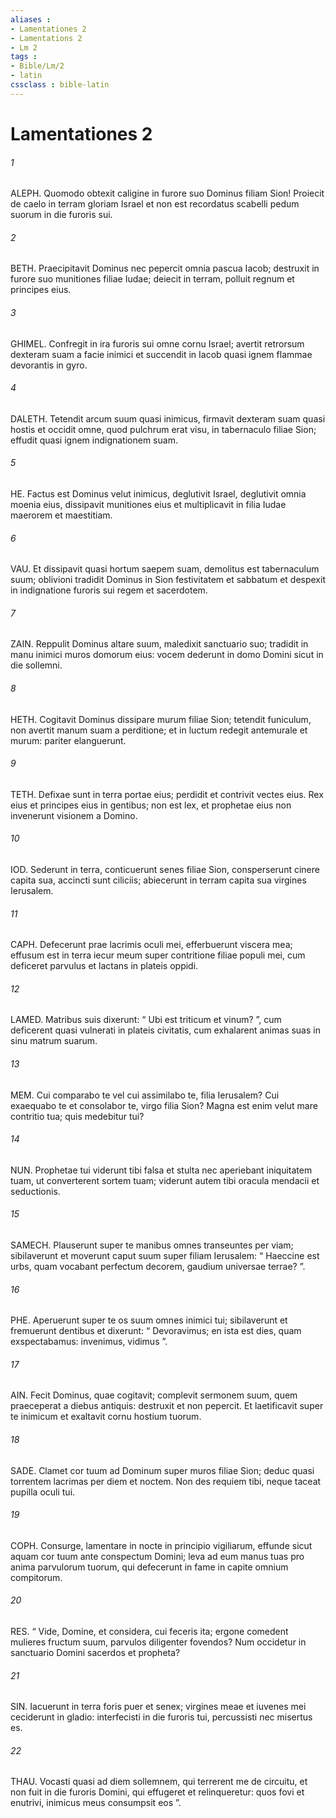 ```yaml
---
aliases : 
- Lamentationes 2
- Lamentations 2
- Lm 2
tags : 
- Bible/Lm/2
- latin
cssclass : bible-latin
---
```


# Lamentationes 2

###### 1
ALEPH. Quomodo obtexit caligine in furore suo Dominus filiam Sion! Proiecit de caelo in terram gloriam Israel et non est recordatus scabelli pedum suorum in die furoris sui.
###### 2
BETH. Praecipitavit Dominus nec pepercit omnia pascua Iacob; destruxit in furore suo munitiones filiae Iudae; deiecit in terram, polluit regnum et principes eius.
###### 3
GHIMEL. Confregit in ira furoris sui omne cornu Israel; avertit retrorsum dexteram suam a facie inimici et succendit in Iacob quasi ignem flammae devorantis in gyro.
###### 4
DALETH. Tetendit arcum suum quasi inimicus, firmavit dexteram suam quasi hostis et occidit omne, quod pulchrum erat visu, in tabernaculo filiae Sion; effudit quasi ignem indignationem suam.
###### 5
HE. Factus est Dominus velut inimicus, deglutivit Israel, deglutivit omnia moenia eius, dissipavit munitiones eius et multiplicavit in filia Iudae maerorem et maestitiam.
###### 6
VAU. Et dissipavit quasi hortum saepem suam, demolitus est tabernaculum suum; oblivioni tradidit Dominus in Sion festivitatem et sabbatum et despexit in indignatione furoris sui regem et sacerdotem.
###### 7
ZAIN. Reppulit Dominus altare suum, maledixit sanctuario suo; tradidit in manu inimici muros domorum eius: vocem dederunt in domo Domini sicut in die sollemni.
###### 8
HETH. Cogitavit Dominus dissipare murum filiae Sion; tetendit funiculum, non avertit manum suam a perditione; et in luctum redegit antemurale et murum: pariter elanguerunt.
###### 9
TETH. Defixae sunt in terra portae eius; perdidit et contrivit vectes eius. Rex eius et principes eius in gentibus; non est lex, et prophetae eius non invenerunt visionem a Domino.
###### 10
IOD. Sederunt in terra, conticuerunt senes filiae Sion, consperserunt cinere capita sua, accincti sunt ciliciis; abiecerunt in terram capita sua virgines Ierusalem.
###### 11
CAPH. Defecerunt prae lacrimis oculi mei, efferbuerunt viscera mea; effusum est in terra iecur meum super contritione filiae populi mei, cum deficeret parvulus et lactans in plateis oppidi.
###### 12
LAMED. Matribus suis dixerunt: “ Ubi est triticum et vinum? ”, cum deficerent quasi vulnerati in plateis civitatis, cum exhalarent animas suas in sinu matrum suarum.
###### 13
MEM. Cui comparabo te vel cui assimilabo te, filia Ierusalem? Cui exaequabo te et consolabor te, virgo filia Sion? Magna est enim velut mare contritio tua; quis medebitur tui?
###### 14
NUN. Prophetae tui viderunt tibi falsa et stulta nec aperiebant iniquitatem tuam, ut converterent sortem tuam; viderunt autem tibi oracula mendacii et seductionis.
###### 15
SAMECH. Plauserunt super te manibus omnes transeuntes per viam; sibilaverunt et moverunt caput suum super filiam Ierusalem: “ Haeccine est urbs, quam vocabant perfectum decorem, gaudium universae terrae? ”.
###### 16
PHE. Aperuerunt super te os suum omnes inimici tui; sibilaverunt et fremuerunt dentibus et dixerunt: “ Devoravimus; en ista est dies, quam exspectabamus: invenimus, vidimus ”.
###### 17
AIN. Fecit Dominus, quae cogitavit; complevit sermonem suum, quem praeceperat a diebus antiquis: destruxit et non pepercit. Et laetificavit super te inimicum et exaltavit cornu hostium tuorum.
###### 18
SADE. Clamet cor tuum ad Dominum super muros filiae Sion; deduc quasi torrentem lacrimas per diem et noctem. Non des requiem tibi, neque taceat pupilla oculi tui.
###### 19
COPH. Consurge, lamentare in nocte in principio vigiliarum, effunde sicut aquam cor tuum ante conspectum Domini; leva ad eum manus tuas pro anima parvulorum tuorum, qui defecerunt in fame in capite omnium compitorum.
###### 20
RES. “ Vide, Domine, et considera, cui feceris ita; ergone comedent mulieres fructum suum, parvulos diligenter fovendos? Num occidetur in sanctuario Domini sacerdos et propheta?
###### 21
SIN. Iacuerunt in terra foris puer et senex; virgines meae et iuvenes mei ceciderunt in gladio: interfecisti in die furoris tui, percussisti nec misertus es.
###### 22
THAU. Vocasti quasi ad diem sollemnem, qui terrerent me de circuitu, et non fuit in die furoris Domini, qui effugeret et relinqueretur: quos fovi et enutrivi, inimicus meus consumpsit eos ”.
